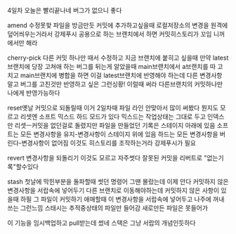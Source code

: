 4일차
오늘은 빨리끝나네 버그가 없으니 좋다

amend 수정못핮 파일을 방금만듯 커밋에 추가하고싶을때
로컬저장소의 변경을 원격에 덮어씌우는거라서 강제푸시 공용으로 하는 브랜치에서 하면 커밋히스토리가 꼬임 니꺼에서만 해라

cherry-pick
다른 커밋 하나만 때서 수정하고 지금 브랜치에 붙히고 싶을때
만약 latest브랜치에 당장 고쳐애 하는 버그를 뒤는게 알았을때 main브랜치에서 a브랜치를 따 고치고 main브랜치에 병합을 하면 이걸 latest브랜치에 반영해야 하는데 다른 변경사항 말고 버그를 고친것만 반영하고 싶은 그런싱황! 이럴때 써라
다른브랜치의 커밋하나만 나에게 반영가능하다

reset옛날 커밋으로 되돌릴때
이거 2일차때 파일 라인 안맞아서 많이 써봤다 뭔지도 모르고
리셋엔 소프트 믹스드 하드 모드가 있다
믹스드는 작업상태는 그대로 두고 인덱스만 리셋ㅡ커밋을 없던걸로 돌렸지만 파일을 만들었던 기록은 스테이지 아래에 있음
소프트는 모든 변경사항을 유지-변경사항이 스테이지 위에 있음
하드는 모든 변경사항을 버린다-변경사항이 없어짐
이것도 히스토리를 조작하는거라 강제푸시가 필요

revert
변경사항을 되돌리기 이것도 모르고 자주썻다
잘못된 커밋을 리버트로 "없는기록"할수있다 

stash
첫날에 막힌부분을 돌파할때 썻던 명령어 그땐 몰랐는데 이제 안다
커밋하지 않은 변경사항을 서랍속에 넣어두기
다른 브랜치로 이동해야하는데 커밋하지 않은 사항이 있을때 하필 그 파일이 커밋하기 애매할때 이 변경사항을 서랍속에 넣어두고 나주에 꺼내쓰는 그런느낌
스태시는 추적중상태의 파일만 들어감 새로만든 파일은 못들어가

이 기능을 임시백업하고 pull받는데 썼네 스택은 그냥 서랍의 개념인듯하다